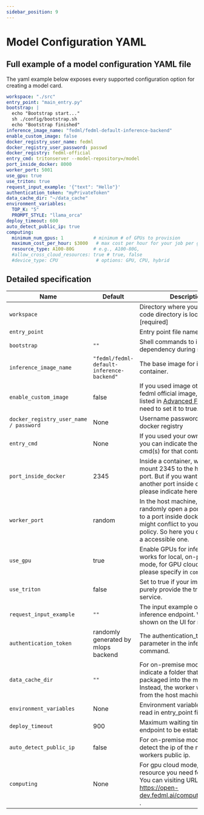 ```yaml
---
sidebar_position: 9
---
```

# Model Configuration YAML

## Full example of a model configuration YAML file
The yaml example below exposes every supported configuration option for creating a model card. 
```yaml
workspace: "./src"
entry_point: "main_entry.py"
bootstrap: |
  echo "Bootstrap start..."
  sh ./config/bootstrap.sh
  echo "Bootstrap finished"
inference_image_name: "fedml/fedml-default-inference-backend"
enable_custom_image: false
docker_registry_user_name: fedml
docker_registry_user_password: passwd
docker_registry: fedml-official
entry_cmd: tritonserver --model-repository=/model
port_inside_docker: 8000
worker_port: 5001
use_gpu: true
use_triton: true
request_input_example: '{"text": "Hello"}'
authentication_token: "myPrivateToken"
data_cache_dir: "~/data_cache"
environment_variables:
  TOP_K: "5"
  PROMPT_STYLE: "llama_orca"
deploy_timeout: 600
auto_detect_public_ip: true
computing:
  minimum_num_gpus: 1           # minimum # of GPUs to provision
  maximum_cost_per_hour: $3000   # max cost per hour for your job per gpu card
  resource_type: A100-80G       # e.g., A100-80G,
  #allow_cross_cloud_resources: true # true, false
  #device_type: CPU              # options: GPU, CPU, hybrid

```

## Detailed specification

| Name                                    | Default                                   | Description                                                                                                                                                                     |
|-----------------------------------------|-------------------------------------------|---------------------------------------------------------------------------------------------------------------------------------------------------------------------------------|
| `workspace`                             |                                           | Directory where your source code directory is located.  [required]                                                                                                              |
| `entry_point`                           |                                           | Entry point file name. [required]                                                                                                                                               |
| `bootstrap`                             | `""`                                      | Shell commands to install the dependency during setup stage.                                                                                                                    |
| `inference_image_name`                  | `"fedml/fedml-default-inference-backend"` | The base image for inference container.                                                                                                                                         |
| `enable_custom_image`                   | false                                     | If you used image other than fedml official image, which is listed in [Advanced Features](advanced_features.md), you need to set it to true.                                    |
| `docker_registry_user_name / password ` | None                                      | Username password for your docker registry                                                                                                                                      |
| `entry_cmd`                             | None                                      | If you used your own image, here you can indicate the entry cmd(s) for that container.                                                                                          |
| `port_inside_docker`                    | 2345                                      | Inside a container, we default mount 2345 to the host machine port. But if you want to use another port inside container, please indicate here.                                 |
| `worker_port`                           | random                                    | In the host machine, we default randomly open a port and mount to a port inside docker. This might conflict to your firewall policy. So here you can indicate a accessible one. |
| `use_gpu`                               | true                                      | Enable GPUs for inference. Only works for local, on-premise mode, for GPU cloud mode, please specify in `computing`                                                             |
| `use_triton`                            | false                                     | Set to true if your image is a purely provide the triton server service.                                                                                                        |
| `request_input_example`                 | `""`                                      | The input example of the inference endpoint. Will be shown on the UI for reference.                                                                                             |
| `authentication_token`                  | randomly generated by mlops backend       | The authentication_token as a parameter in the inference curl command.                                                                                                          |
| `data_cache_dir`                        | `""`                                      | For on-premise mode, you can indicate a folder that will not be packaged into the model cards. Instead, the worker will read from the host machine.                             |
| `environment_variables`                 | None                                      | Environment variable that can be read in entry_point file.                                                                                                                      |
| `deploy_timeout`                        | 900                                       | Maximum waiting time for endpoint to be established.                                                                                                                            |
| `auto_detect_public_ip`                 | false                                     | For on-premise mode, auto detect the ip of the master and workers public ip.                                                                                                    |
| `computing`                             | None                                      | For gpu cloud mode, indicate the resource you need for inference. You can visiting URL and check: https://open-dev.fedml.ai/compute/distributed .                               |
